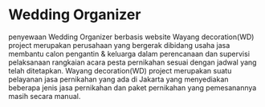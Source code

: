 # Wedding Organizer 

penyewaan Wedding Organizer berbasis website
Wayang decoration(WD) project merupakan perusahaan yang bergerak dibidang usaha jasa membantu calon pengantin & keluarga dalam perencanaan dan supervisi pelaksanaan rangkaian acara pesta pernikahan sesuai dengan jadwal yang telah ditetapkan. Wayang decoration(WD) project merupakan suatu pelayanan jasa pernikahan yang ada di Jakarta yang menyediakan beberapa jenis jasa pernikahan dan paket pernikahan yang pemesanannya masih secara manual.
